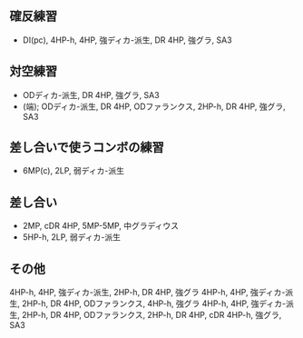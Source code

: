 ## 確反練習

- DI(pc), 4HP-h, 4HP, 強ディカ-派生, DR 4HP, 強グラ, SA3

## 対空練習

- ODディカ-派生, DR 4HP, 強グラ, SA3
- (端); ODディカ-派生, DR 4HP, ODファランクス, 2HP-h, DR 4HP, 強グラ, SA3

## 差し合いで使うコンボの練習

- 6MP(c), 2LP, 弱ディカ-派生

## 差し合い

- 2MP, cDR 4HP, 5MP-5MP, 中グラディウス
- 5HP-h, 2LP, 弱ディカ-派生

## その他

4HP-h, 4HP, 強ディカ-派生, 2HP-h, DR 4HP, 強グラ
4HP-h, 4HP, 強ディカ-派生, 2HP-h, DR 4HP, ODファランクス, 4HP-h, 強グラ
4HP-h, 4HP, 強ディカ-派生, 2HP-h, DR 4HP, ODファランクス, 2HP-h, DR 4HP, cDR 4HP-h, 強グラ, SA3
